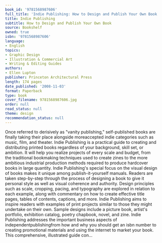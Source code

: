 ```yaml
---
book_id: '9781568987606'
full_title: 'Indie Publishing: How to Design and Publish Your Own Book'
title: Indie Publishing
subtitle: How to Design and Publish Your Own Book
source: Bookshelf
owned: true
isbn: '9781568987606'
language:
- English
topics:
- Graphic Design
- Illustration & Commercial Art
- Writing & Editing Guides
authors:
- Ellen Lupton
publisher: Princeton Architectural Press
length: 174 pages
date_published: '2008-11-03'
format: Paperback
type: book
cover_filename: 9781568987606.jpg
order: null
read_status: null
theme: design
recommendation_status: null
---
```

Once referred to derisively as "vanity publishing," self-published books are finally taking their place alongside moreaccepted indie categories such as music, film, and theater. Indie Publishing is a practical guide to creating and distributing printed books regardless of your background, skill set, or ambition. It will help you realize projects of every scale and budget, from the traditional bookmaking techniques used to create zines to the more ambitious industrial production methods required to produce hardcover books in large quantity.
Indie Publishing's special focus on the visual design of books makes it unique among publish-it-yourself manuals. Readers are taken step-by-step through the process of designing a book to give it personal style as well as visual coherence and authority. Design principles such as scale, cropping, pacing, and typography are explored in relation to each example, along with commentary on how to create effective title pages, tables of contents, captions, and more. Indie Publishing aims to inspire readers with examples of print projects similar to those they might undertake on their own. Sample designs include a picture book, artist's portfolio, exhibition catalog, poetry chapbook, novel, and zine. Indie Publishing addresses the important business aspects of independentpublishingfrom how and why you should get an isbn number to creating promotional materials and using the internet to market your book. This comprehensive, illustrated guide con...
